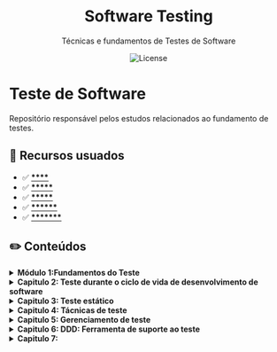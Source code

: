 <h1 align="center"> Software Testing </h1>

<p align="center">
  Técnicas e fundamentos de Testes de Software
</p>

<p align="center">
  <img alt="License" src="https://img.shields.io/badge/License-MIT-green.svg">
</p>

# Teste de Software

Repositório responsável pelos estudos relacionados ao fundamento de testes.

## 🚀 Recursos usuados 

- ✅ **[****](https://www.typescriptlang.org/download)**
- ✅ **[*****](https://code.visualstudio.com/?WT.mc_id=javascript-14034-gllemos)**
- ✅ **[*****](https://nodejs.org/en/)**
- ✅ **[******](https://www.getpostman.com/)**
- ✅ **[*******](https://marketplace.visualstudio.com/items?itemName=formulahendry.code-runner&WT.mc_id=javascript-14034-gllemos)**

## ✏️ Conteúdos

<details><summary><b>Módulo 1:Fundamentos do Teste</b></summary>

**[Module 01 - O que é teste](./02-module/README.md)**
  
  O teste de software é a atividade que busca a qualidade do software, identificar o defeito, reduzir o risco de falha de doftware e operação garantindo a sua qualidade e confiabilidade 
  

  - 
  - 
  - 
  - 
  - 
  - 
  - 
  - 
  -
</details>

<details><summary><b>Capitulo 2: Teste durante o ciclo de vida de desenvolvimento de software</b></summary>
</details>

<details><summary><b>Capitulo 3: Teste estático</b></summary>
</details>

<details><summary><b>Capitulo 4: Tácnicas de teste</b></summary>
</details>

<details><summary><b>Capitulo 5: Gerenciamento de teste</b></summary>
</details>

<details><summary><b>Capitulo 6: DDD: Ferramenta de suporte ao teste</b></summary>
</details>

<details><summary><b>Capitulo 7: </b></summary>
</details>
